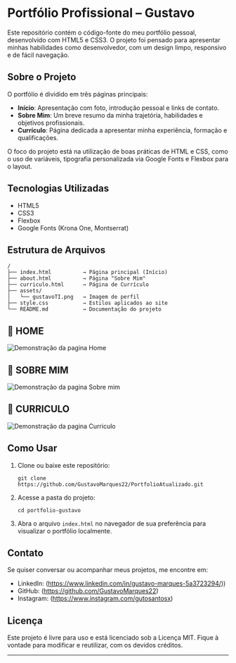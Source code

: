 # Portfólio Profissional – Gustavo

Este repositório contém o código-fonte do meu portfólio pessoal, desenvolvido com HTML5 e CSS3. O projeto foi pensado para apresentar minhas habilidades como desenvolvedor, com um design limpo, responsivo e de fácil navegação.

## Sobre o Projeto

O portfólio é dividido em três páginas principais:

* **Início**: Apresentação com foto, introdução pessoal e links de contato.
* **Sobre Mim**: Um breve resumo da minha trajetória, habilidades e objetivos profissionais.
* **Currículo**: Página dedicada a apresentar minha experiência, formação e qualificações.

O foco do projeto está na utilização de boas práticas de HTML e CSS, como o uso de variáveis, tipografia personalizada via Google Fonts e Flexbox para o layout.

## Tecnologias Utilizadas

* HTML5
* CSS3
* Flexbox
* Google Fonts (Krona One, Montserrat)

## Estrutura de Arquivos

```
/
├── index.html          → Página principal (Início)
├── about.html          → Página "Sobre Mim"
├── curriculo.html      → Página de Currículo
├── assets/
│   └── gustavoTI.png   → Imagem de perfil
├── style.css           → Estilos aplicados ao site
└── README.md           → Documentação do projeto
```

## 📸 HOME

![Demonstração da pagina Home](/Portfólio/img/Home.png/)

## 📸 SOBRE MIM

![Demonstração da pagina Sobre mim](/Portfólio/img/SobreMim.png/)

## 📸 CURRICULO

![Demonstração da pagina Curriculo](/Portfólio/img/Curriculo.png/)

## Como Usar

1. Clone ou baixe este repositório:

   ```
   git clone https://github.com/GustavoMarques22/PortfolioAtualizado.git
   ```

2. Acesse a pasta do projeto:

   ```
   cd portfolio-gustavo
   ```

3. Abra o arquivo `index.html` no navegador de sua preferência para visualizar o portfólio localmente.

## Contato

Se quiser conversar ou acompanhar meus projetos, me encontre em:

* LinkedIn: (https://www.linkedin.com/in/gustavo-marques-5a3723294/))
* GitHub: (https://github.com/GustavoMarques22)
* Instagram: (https://www.instagram.com/gutosantosx)

## Licença

Este projeto é livre para uso e está licenciado sob a Licença MIT. Fique à vontade para modificar e reutilizar, com os devidos créditos.

---
